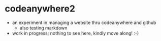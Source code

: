 # codeanywhere2
* an experiment in managing a website thru codeanywhere and github
    * also testing markdown
* work in progress; nothing to see here, kindly move along! :-)
